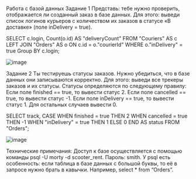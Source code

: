 Работа с базой данных
Задание 1
Представь: тебе нужно проверить, отображается ли созданный заказ в базе данных.
Для этого: выведи список логинов курьеров с количеством их заказов в статусе «В доставке» (поле inDelivery = true). 


SELECT c.login, Count(o.id) AS "deliveryCount" 
FROM "Couriers" AS c 
LEFT JOIN "Orders" AS o ON c.id = o."courierId"
WHERE o."inDelivery" = true
Group BY c.login;


![image](https://github.com/user-attachments/assets/08e5935c-a1a3-47e5-8149-8122308898a1)


Задание 2
Ты тестируешь статусы заказов. Нужно убедиться, что в базе данных они записываются корректно.
Для этого: выведи все трекеры заказов и их статусы. 
Статусы определяются по следующему правилу:
Если поле finished == true, то вывести статус 2.
Если поле canсelled == true, то вывести статус -1.
Если поле inDelivery == true, то вывести статус 1.
Для остальных случаев вывести 0.


SELECT track, 
    CASE 
        WHEN finished = true THEN 2 
	WHEN cancelled = true THEN -1 
        WHEN "inDelivery" = true THEN 1 
        ELSE 0 END AS status 
FROM "Orders";



![image](https://github.com/user-attachments/assets/9565d6c6-2ac9-4a80-ba41-18eda357119c)





Технические примечания:
Доступ к базе осуществляется с помощью команды psql -U morty -d scooter_rent. Пароль: smith.
У psql есть особенность: если таблица в базе данных с большой буквы, то её в запросе нужно брать в кавычки. Например, select * from “Orders”.
